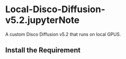 # Local-Disco-Diffusion-v5.2.jupyterNote
A custom Disco Diffusion v5.2 that runs on local GPUS.

## Install the Requirement
